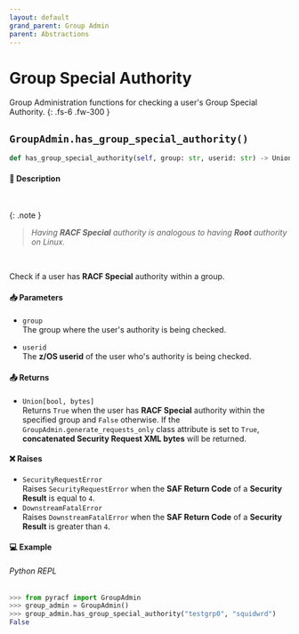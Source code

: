 ```yaml
---
layout: default
grand_parent: Group Admin
parent: Abstractions
---
```


# Group Special Authority

Group Administration functions for checking a user's Group Special Authority. 
{: .fs-6 .fw-300 }

## `GroupAdmin.has_group_special_authority()`

```python
def has_group_special_authority(self, group: str, userid: str) -> Union[bool, bytes]:
```

#### 📄 Description

&nbsp;

{: .note }
> _Having **RACF Special** authority is analogous to having **Root** authority on Linux._

&nbsp;

Check if a user has **RACF Special** authority within a group.

#### 📥 Parameters
* `group`<br>
  The group where the user's authority is being checked.

* `userid`<br>
  The **z/OS userid** of the user who's authority is being checked.

#### 📤 Returns
* `Union[bool, bytes]`<br>
  Returns `True` when the user has **RACF Special** authority within the specified group and `False` otherwise. If the `GroupAdmin.generate_requests_only` class attribute is set to `True`, **concatenated Security Request XML bytes** will be returned.

#### ❌ Raises
* `SecurityRequestError`<br>
  Raises `SecurityRequestError` when the **SAF Return Code** of a **Security Result** is equal to `4`.
* `DownstreamFatalError`<br>
  Raises `DownstreamFatalError` when the **SAF Return Code** of a **Security Result** is greater than `4`.

#### 💻 Example

###### Python REPL
```python
>>> from pyracf import GroupAdmin
>>> group_admin = GroupAdmin()
>>> group_admin.has_group_special_authority("testgrp0", "squidwrd")
False
```